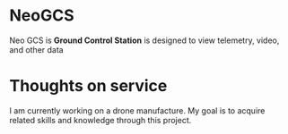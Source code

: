 # NeoGCS

Neo GCS is **Ground Control Station**
is designed to view telemetry, video, and other data

# Thoughts on service

I am currently working on a drone manufacture.
My goal is to acquire related skills and knowledge through this project.
